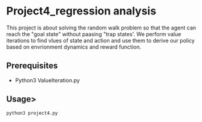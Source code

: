 # Project4_regression analysis


This project is about solving the random walk problem so that the agent can reach the "goal state" without paasing "trap states'. We perform value iterations to find vlues of state and action and use them to derive our policy based on envrionment dynamics and reward function.


## Prerequisites

* Python3 ValueIteration.py


## Usage>

```
python3 project4.py
```





